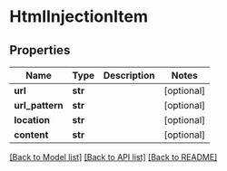 # HtmlInjectionItem

## Properties
Name | Type | Description | Notes
------------ | ------------- | ------------- | -------------
**url** | **str** |  | [optional] 
**url_pattern** | **str** |  | [optional] 
**location** | **str** |  | [optional] 
**content** | **str** |  | [optional] 

[[Back to Model list]](../README.md#documentation-for-models) [[Back to API list]](../README.md#documentation-for-api-endpoints) [[Back to README]](../README.md)

